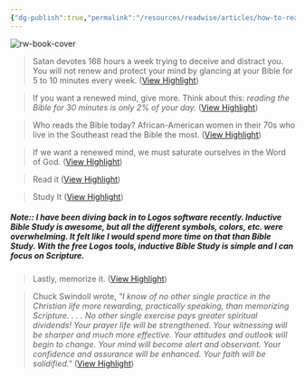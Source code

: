 ```yaml
---
{"dg-publish":true,"permalink":"/resources/readwise/articles/how-to-read-your-bible/","tags":["articles","til","bibleStudy","christianity"]}
---
```


![rw-book-cover](https://readwise-assets.s3.amazonaws.com/static/images/article3.5c705a01b476.png)

> Satan devotes 168 hours a week trying to deceive and distract you. You will not renew and protect your mind by glancing at your Bible for 5 to 10 minutes every week. ([View Highlight](https://read.readwise.io/read/01hczgevv7q414xnaxprkj84bq))

> If you want a renewed mind, give more. Think about this: *reading the Bible for 30 minutes is only 2% of your day.* ([View Highlight](https://read.readwise.io/read/01hczgfrncmq5tvwmrkb6516ez))

> Who reads the Bible today? African-American women in their 70s who live in the Southeast read the Bible the most. ([View Highlight](https://read.readwise.io/read/01hczgg63jyxzy612ft1dp47rx))

> If we want a renewed mind, we must saturate ourselves in the Word of God. ([View Highlight](https://read.readwise.io/read/01hczggcwje6mafjb463yev7nx))

> Read it ([View Highlight](https://read.readwise.io/read/01hczggjgpyc7hzarkc5yd05cp))

> Study It ([View Highlight](https://read.readwise.io/read/01hczggp5v87790tzpjzw8dta7))

##### Note:: I have been diving back in to Logos software recently. Inductive Bible Study is awesome, but all the different symbols, colors, etc. were overwhelming. It felt like I would spend more time on that than Bible Study. With the free Logos tools, inductive Bible Study is simple and I can focus on Scripture.

> Lastly, memorize it. ([View Highlight](https://read.readwise.io/read/01hczggsr6x39284vzakjdap40))

> Chuck Swindoll wrote, *"I know of no other single practice in the Christian life more rewarding, practically speaking, than memorizing Scripture. . . . No other single exercise pays greater spiritual dividends! Your prayer life will be strengthened. Your witnessing will be sharper and much more effective. Your attitudes and outlook will begin to change. Your mind will become alert and observant. Your confidence and assurance will be enhanced. Your faith will be solidified."* ([View Highlight](https://read.readwise.io/read/01hczgmkjyfkhdhdbtbxvxbaq7))

